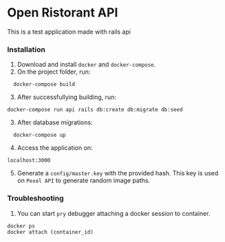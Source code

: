 # Open Ristorant API

This is a test application made with rails api

### Installation
1. Download and install `docker` and `docker-compose`.
2. On the project folder, run:
```
  docker-compose build
```
3. After successfullying building, run:
```
docker-compose run api rails db:create db:migrate db:seed
```
3. After database migrations:
```
  docker-compose up
```
4. Access the application on:
```
localhost:3000
```
5. Generate a `config/master.key` with the provided hash. This key is used on
   `Pexel API` to generate random image paths.

### Troubleshooting
1. You can start `pry` debugger attaching a docker session to container.
```
docker ps
docker attach (container_id)
```
